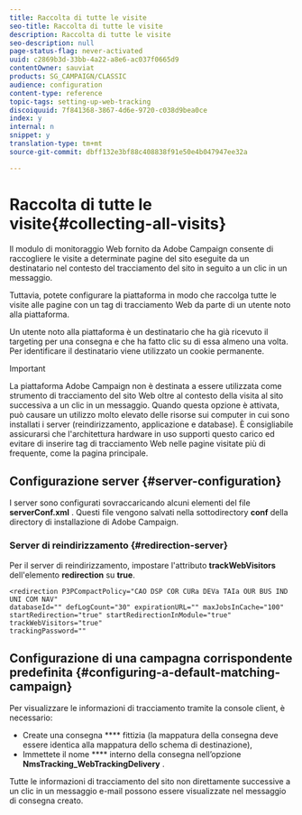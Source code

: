 ```yaml
---
title: Raccolta di tutte le visite
seo-title: Raccolta di tutte le visite
description: Raccolta di tutte le visite
seo-description: null
page-status-flag: never-activated
uuid: c2869b3d-33bb-4a22-a8e6-ac037f0665d9
contentOwner: sauviat
products: SG_CAMPAIGN/CLASSIC
audience: configuration
content-type: reference
topic-tags: setting-up-web-tracking
discoiquuid: 7f841368-3867-4d6e-9720-c038d9bea0ce
index: y
internal: n
snippet: y
translation-type: tm+mt
source-git-commit: dbff132e3bf88c408838f91e50e4b047947ee32a

---
```



# Raccolta di tutte le visite{#collecting-all-visits}

Il modulo di monitoraggio Web fornito da Adobe Campaign consente di raccogliere le visite a determinate pagine del sito eseguite da un destinatario nel contesto del tracciamento del sito in seguito a un clic in un messaggio.

Tuttavia, potete configurare la piattaforma in modo che raccolga tutte le visite alle pagine con un tag di tracciamento Web da parte di un utente noto alla piattaforma.

Un utente noto alla piattaforma è un destinatario che ha già ricevuto il targeting per una consegna e che ha fatto clic su di essa almeno una volta. Per identificare il destinatario viene utilizzato un cookie permanente.

>[!IMPORTANT]
>
>La piattaforma Adobe Campaign non è destinata a essere utilizzata come strumento di tracciamento del sito Web oltre al contesto della visita al sito successiva a un clic in un messaggio. Quando questa opzione è attivata, può causare un utilizzo molto elevato delle risorse sui computer in cui sono installati i server (reindirizzamento, applicazione e database). È consigliabile assicurarsi che l&#39;architettura hardware in uso supporti questo carico ed evitare di inserire tag di tracciamento Web nelle pagine visitate più di frequente, come la pagina principale.

## Configurazione server {#server-configuration}

I server sono configurati sovraccaricando alcuni elementi del file **serverConf.xml** . Questi file vengono salvati nella sottodirectory **conf** della directory di installazione di Adobe Campaign.

### Server di reindirizzamento {#redirection-server}

Per il server di reindirizzamento, impostare l&#39;attributo **trackWebVisitors** dell&#39;elemento **redirection** su **true**.

```
<redirection P3PCompactPolicy="CAO DSP COR CURa DEVa TAIa OUR BUS IND UNI COM NAV"
databaseId="" defLogCount="30" expirationURL="" maxJobsInCache="100"
startRedirection="true" startRedirectionInModule="true" trackWebVisitors="true"
trackingPassword=""
```

## Configurazione di una campagna corrispondente predefinita {#configuring-a-default-matching-campaign}

Per visualizzare le informazioni di tracciamento tramite la console client, è necessario:

* Create una consegna **** fittizia (la mappatura della consegna deve essere identica alla mappatura dello schema di destinazione),
* Immettete il nome **** interno della consegna nell’opzione **NmsTracking_WebTrackingDelivery** .

Tutte le informazioni di tracciamento del sito non direttamente successive a un clic in un messaggio e-mail possono essere visualizzate nel messaggio di consegna creato.
